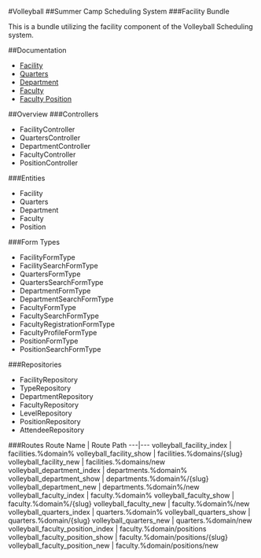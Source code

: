 #Volleyball
##Summer Camp Scheduling System
###Facility Bundle

This is a bundle utilizing the facility component of the Volleyball Scheduling system.

##Documentation
- [Facility](Resources/doc/facility.md)
- [Quarters](Resources/doc/type.md)
- [Department](Resources/doc/department.md)
- [Faculty](Resources/doc/faculty.md)
- [Faculty Position](Resources/doc/position.md)

##Overview
###Controllers
- FacilityController
- QuartersController
- DepartmentController
- FacultyController
- PositionController

###Entities
- Facility
- Quarters
- Department
- Faculty
- Position

###Form Types
- FacilityFormType
- FacilitySearchFormType
- QuartersFormType
- QuartersSearchFormType
- DepartmentFormType
- DepartmentSearchFormType
- FacultyFormType
- FacultySearchFormType
- FacultyRegistrationFormType
- FacultyProfileFormType
- PositionFormType
- PositionSearchFormType

###Repositories
- FacilityRepository
- TypeRepository
- DepartmentRepository
- FacultyRepository
- LevelRepository
- PositionRepository
- AttendeeRepository

###Routes
Route Name | Route Path
---|---
volleyball_facility_index | facilities.%domain%
volleyball_facility_show | facilities.%domains/{slug}
volleyball_facility_new | facilities.%domains/new
volleyball_department_index | departments.%domain%
volleyball_department_show | departments.%domain%/{slug}
volleyball_department_new | departments.%domain%/new
volleyball_faculty_index | faculty.%domain%
volleyball_faculty_show | faculty.%domain%/{slug}
volleyball_faculty_new | faculty.%domain%/new
volleyball_quarters_index | quarters.%domain%
volleyball_quarters_show | quarters.%domain/{slug}
volleyball_quarters_new | quarters.%domain/new
volleyball_faculty_position_index | faculty.%domain/positions
volleyball_faculty_position_show | faculty.%domain/positions/{slug}
volleyball_faculty_position_new | faculty.%domain/positions/new
